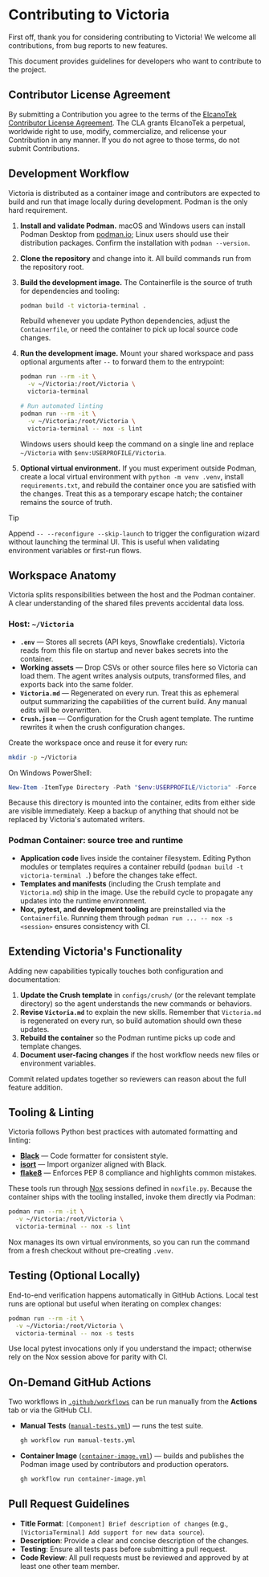# Contributing to Victoria

First off, thank you for considering contributing to Victoria! We welcome all contributions, from bug reports to new features.

This document provides guidelines for developers who want to contribute to the project.

## Contributor License Agreement

By submitting a Contribution you agree to the terms of the [ElcanoTek Contributor License Agreement](CLA.md). The CLA grants ElcanoTek a perpetual, worldwide right to use, modify, commercialize, and relicense your Contribution in any manner. If you do not agree to those terms, do not submit Contributions.

## Development Workflow

Victoria is distributed as a container image and contributors are expected to
build and run that image locally during development. Podman is the only hard
requirement.

1. **Install and validate Podman.** macOS and Windows users can install Podman
   Desktop from [podman.io](https://podman.io); Linux users should use their
   distribution packages. Confirm the installation with `podman --version`.
2. **Clone the repository** and change into it. All build commands run from the
   repository root.
3. **Build the development image.** The Containerfile is the source of truth for
   dependencies and tooling:

   ```bash
   podman build -t victoria-terminal .
   ```

   Rebuild whenever you update Python dependencies, adjust the `Containerfile`,
   or need the container to pick up local source code changes.

4. **Run the development image.** Mount your shared workspace and pass optional
   arguments after `--` to forward them to the entrypoint:

   ```bash
   podman run --rm -it \
     -v ~/Victoria:/root/Victoria \
     victoria-terminal

   # Run automated linting
   podman run --rm -it \
     -v ~/Victoria:/root/Victoria \
     victoria-terminal -- nox -s lint
   ```

   Windows users should keep the command on a single line and replace
   `~/Victoria` with `$env:USERPROFILE/Victoria`.

5. **Optional virtual environment.** If you must experiment outside Podman,
   create a local virtual environment with `python -m venv .venv`, install
   `requirements.txt`, and rebuild the container once you are satisfied with the
   changes. Treat this as a temporary escape hatch; the container remains the
   source of truth.

> [!TIP]
> Append `-- --reconfigure --skip-launch` to trigger the configuration wizard
> without launching the terminal UI. This is useful when validating environment
> variables or first-run flows.

## Workspace Anatomy

Victoria splits responsibilities between the host and the Podman container. A
clear understanding of the shared files prevents accidental data loss.

### Host: `~/Victoria`

* **`.env`** — Stores all secrets (API keys, Snowflake credentials). Victoria
  reads from this file on startup and never bakes secrets into the container.
* **Working assets** — Drop CSVs or other source files here so Victoria can load
  them. The agent writes analysis outputs, transformed files, and exports back
  into the same folder.
* **`Victoria.md`** — Regenerated on every run. Treat this as ephemeral output
  summarizing the capabilities of the current build. Any manual edits will be
  overwritten.
* **`Crush.json`** — Configuration for the Crush agent template. The runtime
  rewrites it when the crush configuration changes.

Create the workspace once and reuse it for every run:

```bash
mkdir -p ~/Victoria
```

On Windows PowerShell:

```powershell
New-Item -ItemType Directory -Path "$env:USERPROFILE/Victoria" -Force
```

Because this directory is mounted into the container, edits from either side are
visible immediately. Keep a backup of anything that should not be replaced by
Victoria's automated writers.

### Podman Container: source tree and runtime

* **Application code** lives inside the container filesystem. Editing Python
  modules or templates requires a container rebuild (`podman build -t
  victoria-terminal .`) before the changes take effect.
* **Templates and manifests** (including the Crush template and `Victoria.md`)
  ship in the image. Use the rebuild cycle to propagate any updates into the
  runtime environment.
* **Nox, pytest, and development tooling** are preinstalled via the
  `Containerfile`. Running them through `podman run ... -- nox -s <session>`
  ensures consistency with CI.

## Extending Victoria's Functionality

Adding new capabilities typically touches both configuration and documentation:

1. **Update the Crush template** in `configs/crush/` (or the relevant template
   directory) so the agent understands the new commands or behaviors.
2. **Revise `Victoria.md`** to explain the new skills. Remember that `Victoria.md`
   is regenerated on every run, so build automation should own these updates.
3. **Rebuild the container** so the Podman runtime picks up code and template
   changes.
4. **Document user-facing changes** if the host workflow needs new files or
   environment variables.

Commit related updates together so reviewers can reason about the full feature
addition.

## Tooling & Linting

Victoria follows Python best practices with automated formatting and linting:

* **[Black](https://black.readthedocs.io/)** — Code formatter for consistent style.
* **[isort](https://pycqa.github.io/isort/)** — Import organizer aligned with Black.
* **[flake8](https://flake8.pycqa.org/)** — Enforces PEP 8 compliance and highlights
  common mistakes.

These tools run through [Nox](https://nox.thea.codes/) sessions defined in
`noxfile.py`. Because the container ships with the tooling installed, invoke them
directly via Podman:

```bash
podman run --rm -it \
  -v ~/Victoria:/root/Victoria \
  victoria-terminal -- nox -s lint
```

Nox manages its own virtual environments, so you can run the command from a
fresh checkout without pre-creating `.venv`.

## Testing (Optional Locally)

End-to-end verification happens automatically in GitHub Actions. Local test runs
are optional but useful when iterating on complex changes:

```bash
podman run --rm -it \
  -v ~/Victoria:/root/Victoria \
  victoria-terminal -- nox -s tests
```

Use local pytest invocations only if you understand the impact; otherwise rely on
the Nox session above for parity with CI.

## On-Demand GitHub Actions

Two workflows in [`.github/workflows`](.github/workflows) can be run manually from the **Actions** tab or via the GitHub CLI.

* **Manual Tests** ([`manual-tests.yml`](.github/workflows/manual-tests.yml)) — runs the test suite.
  ```bash
  gh workflow run manual-tests.yml
  ```

* **Container Image** ([`container-image.yml`](.github/workflows/container-image.yml)) — builds and publishes the Podman image used by contributors and production operators.
  ```bash
  gh workflow run container-image.yml
  ```

## Pull Request Guidelines

- **Title Format**: `[Component] Brief description of changes` (e.g., `[VictoriaTerminal] Add support for new data source`).
- **Description**: Provide a clear and concise description of the changes.
- **Testing**: Ensure all tests pass before submitting a pull request.
- **Code Review**: All pull requests must be reviewed and approved by at least one other team member.
